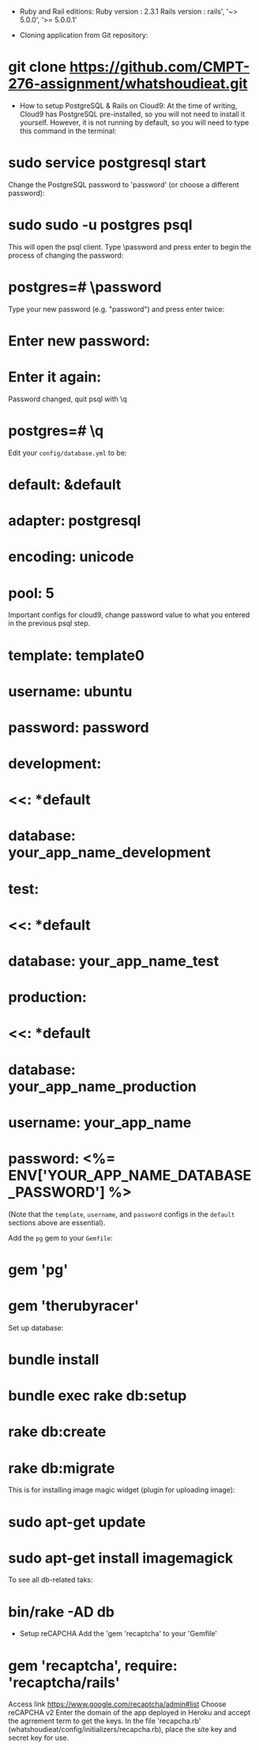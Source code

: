 - Ruby and Rail editions:
Ruby version : 2.3.1
Rails version : rails', '~> 5.0.0', '>= 5.0.0.1'

- Cloning application from Git repository:
# git clone https://github.com/CMPT-276-assignment/whatshoudieat.git

- How to setup PostgreSQL & Rails on Cloud9:
At the time of writing, Cloud9 has PostgreSQL pre-installed, so you will not need to install it yourself. However, it is not running by default, so you will need to type this command in the terminal:
# sudo service postgresql start

Change the PostgreSQL password to 'password' (or choose a different password):
# sudo sudo -u postgres psql

This will open the psql client.
Type \password and press enter to begin the process of changing the password:
# postgres=# \password

Type your new password (e.g. "password") and press enter twice:
# Enter new password: 
# Enter it again: 

Password changed, quit psql with \q
# postgres=# \q 

Edit your `config/database.yml` to be:
# default: &default
#   adapter: postgresql
#   encoding: unicode
#   pool: 5
  
Important configs for cloud9, change password value to what you entered in the previous psql step.
# template: template0
# username: ubuntu
# password: password
  
# development:
#   <<: *default
#   database: your_app_name_development

# test:
#   <<: *default
#   database: your_app_name_test

# production:
#   <<: *default
#   database: your_app_name_production
#   username: your_app_name
#   password: <%= ENV['YOUR_APP_NAME_DATABASE_PASSWORD'] %>


(Note that the `template`, `username`, and `password` configs in the `default` sections above are essential).

Add the `pg` gem to your `Gemfile`:
# gem 'pg'
# gem 'therubyracer'

Set up database:
# bundle install
# bundle exec rake db:setup
# rake db:create
# rake db:migrate


This is for installing image magic widget (plugin for uploading image):
# sudo apt-get update
# sudo apt-get install imagemagick

To see all db-related taks:
# bin/rake -AD db 

- Setup reCAPCHA
Add the 'gem 'recaptcha' to your 'Gemfile'
# gem 'recaptcha', require: 'recaptcha/rails'

Access link https://www.google.com/recaptcha/admin#list 
Choose reCAPCHA v2
Enter the domain of the app deployed in Heroku and accept the agrrement term to get the keys.
In the file 'recapcha.rb' (whatshoudieat/config/initializers/recapcha.rb), place the site key and secret key for use.

